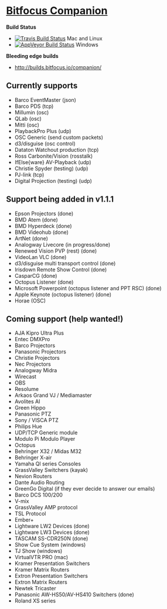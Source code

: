 # [Bitfocus Companion](http://bitfocus.io/companion)

**Build Status**
* [![Travis Build Status](https://travis-ci.org/bitfocus/companion.svg?branch=master)](https://travis-ci.org/bitfocus/companion) Mac and Linux
* [![AppVeyor Build Status](https://ci.appveyor.com/api/projects/status/github/bitfocus/companion?branch=master&svg=true)](https://ci.appveyor.com/project/haakonnessjoen/companion/branch/master) Windows

**Bleeding edge builds**
* http://builds.bitfocus.io/companion/

## Currently supports
* Barco EventMaster (json)
* Barco PDS (tcp)
* Millumin (osc)
* QLab (osc)
* Mitti (osc)
* PlaybackPro Plus (udp)
* OSC Generic (send custom packets)
* d3/disguise (osc control)
* Dataton Watchout production (tcp)
* Ross Carbonite/Vision (rosstalk)
* IfElse{ware} AV-Playback (udp)
* Christie Spyder (testing) (udp)
* PJ-link (tcp)
* Digital Projection (testing) (udp)

## Support being added in v1.1.1
* Epson Projectors (done)
* BMD Atem (done)
* BMD Hyperdeck (done)
* BMD Videohub (done)
* ArtNet (done)
* Analogway Livecore (in progress/done)
* Renewed Vision PVP (rest) (done)
* VideoLan VLC (done)
* d3/disguise multi transport control (done)
* Irisdown Remote Show Control (done)
* CasparCG (done)
* Octopus Listener (done)
* Microsoft Powerpoint (octopus listener and PPT RSC) (done)
* Apple Keynote (octopus listener) (done)
* Horae (OSC)

## Coming support (help wanted!)
* AJA Kipro Ultra Plus
* Entec DMXPro
* Barco Projectors
* Panasonic Projectors
* Christie Projectors
* Nec Projectors
* Analogway Midra
* Wirecast
* OBS
* Resolume
* Arkaos Grand VJ / Mediamaster
* Avolites AI
* Green Hippo
* Panasonic PTZ
* Sony / VISCA PTZ
* Philips Hue
* UDP/TCP Generic module
* Modulo Pi Modulo Player
* Octopus
* Behringer X32 / Midas M32
* Behringer X-air
* Yamaha Ql series Consoles
* GrassValley Switchers (kayak)
* Nevion Routers
* Dante Audio Routing
* GreenGo Digital (if they ever decide to answer our emails)
* Barco DCS 100/200
* V-mix
* GrassValley AMP protocol
* TSL Protocol
* Ember+
* Lightware LW2 Devices (done)
* Lightware LW3 Devices (done)
* TASCAM SS-CDR250N (done)
* Show Cue System (windows)
* TJ Show (windows)
* VirtualVTR PRO (mac)
* Kramer Presentation Switchers
* Kramer Matrix Routers
* Extron Presentation Switchers
* Extron Matrix Routers
* Newtek Tricaster
* Panasonic AW-HS50/AV-HS410 Switchers (done)
* Roland XS series
